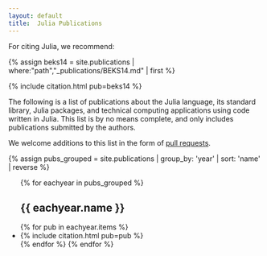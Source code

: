 ```yaml
---
layout: default
title:  Julia Publications
---
```


For citing Julia, we recommend:

{% assign beks14 = site.publications | where:"path","_publications/BEKS14.md" | first %}
<div>{% include citation.html pub=beks14 %}</div>

The following is a list of publications about the Julia language, its
standard library, Julia packages, and technical computing applications
using code written in Julia. This list is by no means complete, and
only includes publications submitted by the authors.

We welcome additions to this list in the form of [pull requests](https://github.com/JuliaLang/julialang.github.com/tree/master/_publications).

{% assign pubs_grouped = site.publications | group_by: 'year' | sort: 'name' | reverse %}
<ul class="publist">
{% for eachyear in pubs_grouped  %}
  <h2> {{ eachyear.name }} </h2>
  {% for pub in eachyear.items %}
  <li id="{{ pub.path | remove: "_publications/" | remove: ".md"  }}">{% include citation.html pub=pub %}</li>
  {% endfor %}
{% endfor %}
</ul>
